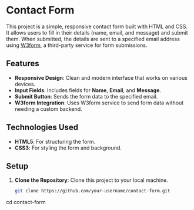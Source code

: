 # Contact Form

This project is a simple, responsive contact form built with HTML and CSS. It allows users to fill in their details (name, email, and message) and submit them. When submitted, the details are sent to a specified email address using [W3form](https://w3form.com/), a third-party service for form submissions.

## Features

- **Responsive Design**: Clean and modern interface that works on various devices.
- **Input Fields**: Includes fields for **Name**, **Email**, and **Message**.
- **Submit Button**: Sends the form data to the specified email.
- **W3form Integration**: Uses W3form service to send form data without needing a custom backend.

## Technologies Used

- **HTML5**: For structuring the form.
- **CSS3**: For styling the form and background.

## Setup

1. **Clone the Repository**: Clone this project to your local machine.
   ```bash
   git clone https://github.com/your-username/contact-form.git
cd contact-form
<form action="https://w3form.com/YOUR_ACCESS_KEY" method="POST">
    <!-- Form fields go here -->
</form>
